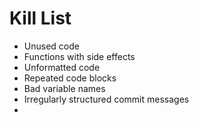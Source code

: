 Kill List
=========
* Unused code
* Functions with side effects
* Unformatted code
* Repeated code blocks
* Bad variable names
* Irregularly structured commit messages 
* 
